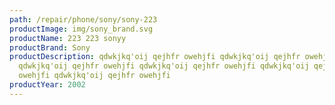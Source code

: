 ```yaml
---
path: /repair/phone/sony/sony-223
productImage: img/sony_brand.svg
productName: 223 223 sonyy
productBrand: Sony
productDescription: qdwkjkq'oij qejhfr owehjfi qdwkjkq'oij qejhfr owehjfi
  qdwkjkq'oij qejhfr owehjfi qdwkjkq'oij qejhfr owehjfi qdwkjkq'oij qejhfr
  owehjfi qdwkjkq'oij qejhfr owehjfi
productYear: 2002
---
```

